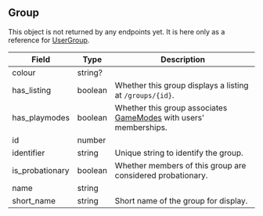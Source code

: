 ## Group

This object is not returned by any endpoints yet. It is here only as a reference for [UserGroup](#usergroup).

Field           | Type    | Description
----------------|---------|------------------------------------------------------------
colour          | string? | |
has_listing     | boolean | Whether this group displays a listing at `/groups/{id}`.
has_playmodes   | boolean | Whether this group associates [GameModes](#gamemode) with users' memberships.
id              | number  | |
identifier      | string  | Unique string to identify the group.
is_probationary | boolean | Whether members of this group are considered probationary.
name            | string  | |
short_name      | string  | Short name of the group for display.
